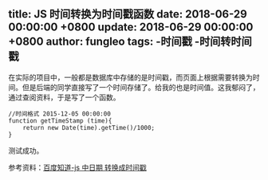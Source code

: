 title: JS 时间转换为时间戳函数
date: 2018-06-29 00:00:00 +0800
update: 2018-06-29 00:00:00 +0800
author: fungleo
tags:
    -时间戳
    -时间转时间戳
---

在实际的项目中，一般都是数据库中存储的是时间戳，而页面上根据需要转换为时间。但是后端的同学直接写了一个时间存储了。给我的也是时间值。这我郁闷了，通过查阅资料，于是写了一个函数。


```
//时间格式 2015-12-05 00:00:00
function getTimeStamp (time){
	return new Date(time).getTime()/1000;
}
```
测试成功。

参考资料：[百度知道-js 中日期 转换成时间戳](http://zhidao.baidu.com/link?url=ysP1oxq_GtR7MlYVnCZ3u1b82qUzhdavZjS2JA6Rs4aYv1ADStWaaAbtaoZGdFvtHJyo612xZyuw6cjGcofgWq)